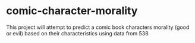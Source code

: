 # comic-character-morality
This project will attempt to predict a comic book characters morality (good or evil) based on their characteristics using data from 538
